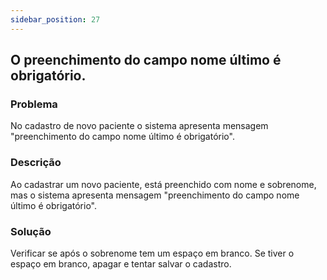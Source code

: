 ```yaml
---
sidebar_position: 27
---
```


## O preenchimento do campo nome último é obrigatório.
### Problema

No cadastro de novo paciente o sistema apresenta mensagem "preenchimento do campo nome último é obrigatório".

### Descrição

Ao cadastrar um novo paciente, está preenchido com nome e sobrenome, mas o sistema apresenta mensagem "preenchimento do campo nome último é obrigatório".

### Solução

Verificar se após o sobrenome tem um espaço em branco. Se tiver o espaço em branco, apagar e tentar salvar o cadastro.